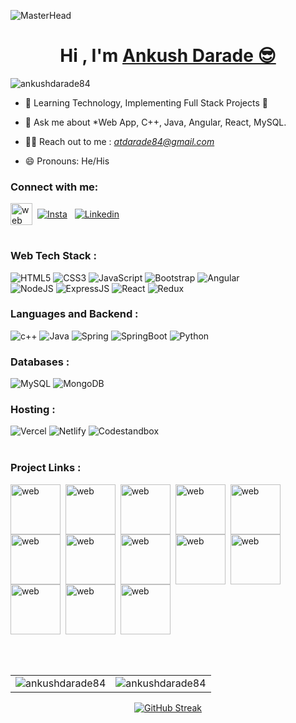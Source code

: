 ![MasterHead](https://mir-s3-cdn-cf.behance.net/project_modules/max_1200/79731568097599.5b50bca477735.jpg)

<h1 align="center"> Hi , I'm <a href="https://www.linkedin.com/in/ankushdarade84" target="_blank"> Ankush Darade 😎</a></h1>
<!-- <h3 align="center"> <img src="https://readme-typing-svg.herokuapp.com?color=0357F7&lines=Full+Stack+Java+Developer+%3A)" /> </h3> -->
<p align="left"> <img src="https://komarev.com/ghpvc/?username=ankushdarade84&label=Profile%20views&color=brightgreen&style=flat" alt="ankushdarade84" /> </p>

- 🌱 Learning Technology, Implementing Full Stack Projects 🚀

- 💬 Ask me about *Web App, C++, Java, Angular, React, MySQL.

- 👨‍💻 Reach out to me : *<a href="mailto:atdarade84@gmail.com" target="_blank">atdarade84@gmail.com</a>*

- 😄 Pronouns: He/His

<h3 align="left">Connect with me:</h3>
<div align="left">
<!--   <a href="https://www.linkedin.com/in/ankushdarade84/"><img alt="LinkedIn" src="https://raw.githubusercontent.com/rahuldkjain/github-profile-readme-generator/master/src/images/icons/Social/linked-in-alt.svg" alt="ankushdarade84" height="30" width="40" /></a>
  <a href="https://instagram.com/ankush_darade/" target="blank"><img align="center" src="https://raw.githubusercontent.com/rahuldkjain/github-profile-readme-generator/master/src/images/icons/Social/instagram.svg" alt="ankushdarade84" height="30" width="40" /></a> -->

<table >
  <tr>
      <a href="https://ankush-darade.netlify.app/" target="blank"><img align="center" alt="web"  src="https://ankush-darade.netlify.app/assets/img/aiim.png" height="35" width="35" /></a>&nbsp;
   <a href="https://instagram.com/ankush_darade/" target="blank"><img align="center"alt="Insta" src="https://img.shields.io/badge/-FFFFFF?style=for-the-badge&logo=instagram"  ></a> &nbsp;
   <a href="https://www.linkedin.com/in/ankushdarade84/" target="blank" ><img align="center" alt="Linkedin" src="https://img.shields.io/badge/-0077B5?style=for-the-badge&logo=linkedin&logoColor=white" ></a>
  </tr>
</table> 

  
<!--   <a href="https://www.leetcode.com/surajdarade" target="blank"><img align="center" src="https://raw.githubusercontent.com/rahuldkjain/github-profile-readme-generator/master/src/images/icons/Social/leet-code.svg" alt="ankushdarade84" height="30" width="40" /></a> -->
</div>

<h3 align="left">Web Tech Stack :</h3>
<div align="left">
<img alt="HTML5" src="https://img.shields.io/badge/html5-%23E34F26.svg?style=for-the-badge&logo=html5&logoColor=white"/>
<img alt="CSS3" src="https://img.shields.io/badge/css3-%231572B6.svg?style=for-the-badge&logo=css3&logoColor=white"/> 
<img alt="JavaScript" src="https://img.shields.io/badge/javascript-%23323330.svg?style=for-the-badge&logo=javascript&logoColor=%23F7DF1E"/> 
<!-- <img alt="TailwindCSS" src="https://img.shields.io/badge/Tailwind_CSS-38B2AC?style=for-the-badge&logo=tailwind-css&logoColor=white"/> -->
<img alt="Bootstrap" src="https://img.shields.io/badge/bootstrap-%23563D7C.svg?style=for-the-badge&logo=bootstrap&logoColor=white"/>
<img alt="Angular" src="https://img.shields.io/badge/Angular-%23E34F26.svg?style=for-the-badge&logo=Angular&logoColor=white"/>
<br>
<!-- <img alt="PHP" src="https://img.shields.io/badge/php-%23777BB4.svg?style=for-the-badge&logo=php&logoColor=white"/> -->
<img alt="NodeJS" src="https://img.shields.io/badge/node.js-%2343853D.svg?style=for-the-badge&logo=nodedotjs&logoColor=white"/>
<img alt="ExpressJS" src="https://img.shields.io/badge/Express.js-000000?style=for-the-badge&logo=express&logoColor=white"/>
<img alt="React" src="https://img.shields.io/badge/react-%2320232a.svg?style=for-the-badge&logo=react&logoColor=%2361DAFB"/>
<!-- <img alt="mui" src="https://img.shields.io/badge/Material%20UI-007FFF?style=for-the-badge&logo=mui&logoColor=white"/> -->
<img alt="Redux" src="https://img.shields.io/badge/Redux-593D88?style=for-the-badge&logo=redux&logoColor=white"/>
<!-- <img alt="sockteio" src="https://img.shields.io/badge/Socket.io-010101?&style=for-the-badge&logo=Socket.io&logoColor=white"/> -->
</div>

<h3 align="left">Languages and Backend :</h3>
<div align="left">
  <img alt="c++" src="https://img.shields.io/badge/C%2B%2B-00599C?style=for-the-badge&logo=c%2B%2B&logoColor=white"/>
  <img alt="Java" src="https://img.shields.io/badge/Java-%23ED8B00.svg?style=for-the-badge&logo=Openjdk&logoColor=white"/>

   <img alt="Spring" src="https://img.shields.io/badge/Spring-6DB33F?style=for-the-badge&logo=Spring&logoColor=white"/>
     <img  alt="SpringBoot" src="https://img.shields.io/badge/SpringBoot-6DB33F?style=for-the-badge&logo=SpringBoot&logoColor=white"/>
       <img alt="Python" src="https://img.shields.io/badge/python-%2314354C.svg?style=for-the-badge&logo=python&logoColor=white"/>
</div>



<h3 align="left">Databases :</h3>
<div align="left">
  <img alt="MySQL" src="https://img.shields.io/badge/mysql-%2300f.svg?style=for-the-badge&logo=mysql&logoColor=white"/>
  <img alt="MongoDB" src ="https://img.shields.io/badge/MongoDB-4EA94B?style=for-the-badge&logo=mongodb&logoColor=white"/>
</div>


<h3 align="left">Hosting :</h3>
<div align="left">
<!--   <img alt="AWS" src="https://img.shields.io/badge/Amazon_AWS-FF9900?style=for-the-badge&logo=amazonaws&logoColor=white"/> -->
<!--   <img alt="Heroku" src="https://img.shields.io/badge/heroku-%23430098.svg?style=for-the-badge&logo=heroku&logoColor=white"/> -->

  <img alt="Vercel" src="https://img.shields.io/badge/Vercel-000000?style=for-the-badge&logo=vercel&logoColor=white"/>
  <img alt="Netlify" src="https://img.shields.io/badge/Netlify-00C7B7?style=for-the-badge&logo=netlify&logoColor=white"/>
    <img alt="Codestandbox" src="https://img.shields.io/badge/Codestandbox-000000?style=for-the-badge&logo=square&logoColor=white"/>
</div>
<br/>

<h3 align="left">Project Links :</h3>
<table >
  <tr>
      <a href="https://ankush-darade.netlify.app/" target="blank"><img align="center" alt="web"  src="https://ankush-darade.netlify.app/assets/img/aiim.png" height="80" width="80" /></a>&nbsp;
       <a href="https://employee-teamlist.netlify.app/" target="blank"><img align="center" alt="web"  src="https://github.com/ankushdarade84/Employee-Team-List-web/assets/82811718/3f23093d-0711-4d68-bb09-3a957d39acdd" height="80" width="80" /></a>&nbsp;
       <a href="https://madhuri-weds-rahul.netlify.app/" target="blank"><img align="center" alt="web"  src="https://madhuri-weds-rahul.netlify.app/assets/images/sppp/MR_name.png" height="80" width="80" /></a>&nbsp;
        <a href="https://blind-deaf-project.netlify.app/" target="blank"><img align="center" alt="web"  src="https://blind-deaf-project.netlify.app/images/logo.png" height="80" width="80"  /></a>&nbsp;
        <a href="https://angular-regi-page.vercel.app/" target="blank"><img align="center" alt="web"  src="https://angular-regi-page.vercel.app/assets/ankushName.jpg"height="80" width="80"  /></a>&nbsp;
        <a href="https://dashbord-task.netlify.app/" target="blank"><img align="center" alt="web"  src="https://github.com/ankushdarade84/Grid-Dashbord/assets/82811718/11d018e1-381e-46f6-a67e-80edf85c54f0" height="80" width="80"  /></a>&nbsp;
         <a href="https://github.com/ankushdarade84/GovermentRegistartionForm" target="blank"><img align="center" alt="web"  src="https://ankush-darade.netlify.app/assets/img/portfolio/soft3.jpg" height="80" width="80"  /></a>&nbsp;
      <a href="https://github.com/ankushdarade84/Advance-Blind-Deaf-Communication-System" target="blank"><img align="center" alt="web"  src="https://ankush-darade.netlify.app/assets/img/portfolio/hard1.jpg" height="80" width="80"  /></a>&nbsp;
        <a href="https://github.com/ankushdarade84/Blind-Deaf-Communication-System" target="blank"><img align="center" alt="web"  src="https://ankush-darade.netlify.app/assets/img/portfolio/hard2.jpg" height="80" width="80"  /></a>&nbsp;
       <a href="https://github.com/ankushdarade84/Mini-Oscilloscope-And-Function-Generator" target="blank"><img align="center" alt="web"  src="https://ankush-darade.netlify.app/assets/img/portfolio/hard3.jpg" height="80" width="80"  /></a>&nbsp;
       <a href="https://github.com/ankushdarade84/Smart-Storage-System-For-Onion" target="blank"><img align="center" alt="web"  src="https://ankush-darade.netlify.app/assets/img/portfolio/hard4.jpg" height="80" width="80"  /></a>&nbsp;
       <a href="https://github.com/ankushdarade84/Smart-Green-House-System" target="blank"><img align="center" alt="web"  src="https://ankush-darade.netlify.app/assets/img/portfolio/hard5.jpg" height="80" width="80"  /></a>&nbsp;
       <a href="https://github.com/ankushdarade84/Wireless-Notice-Display" target="blank"><img align="center" alt="web"  src="https://ankush-darade.netlify.app/assets/img/portfolio/hard6.jpg" height="80" width="80"  /></a>&nbsp;
  </tr>
</table>
   
<br>

<table>
  <tr>
    <td><img src="https://github-readme-stats.vercel.app/api?username=ankushdarade84&show_icons=true&theme=light&locale=en&rank_icon&icon_color=00FF00&title_color=FFA500" alt="ankushdarade84" /></td>
    <td><img src="https://github-readme-stats.vercel.app/api/top-langs?username=ankushdarade84&show_icons=true&theme=light&locale=en&layout=compact&langs_count=10" alt="ankushdarade84" /></td>
  </tr>

</table>
 
<div align="center">
<!-- <p><img align="center" src="https://streak-stats.demolab.com/?user=ankushdarade84&theme=light" alt="ankushdarade84" /></p> -->
<a href="https://git.io/streak-stats"><img src="https://github-readme-streak-stats.herokuapp.com?user=ankushdarade84" alt="GitHub Streak" /></a>
</div>


